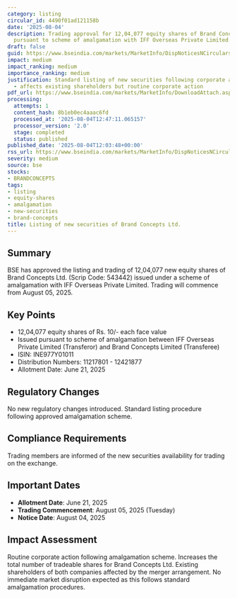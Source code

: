 ```yaml
---
category: listing
circular_id: 4490f01ad121158b
date: '2025-08-04'
description: Trading approval for 12,04,077 equity shares of Brand Concepts Ltd. issued
  pursuant to scheme of amalgamation with IFF Overseas Private Limited.
draft: false
guid: https://www.bseindia.com/markets/MarketInfo/DispNoticesNCirculars.aspx?Noticeid={9E60DA58-CA52-4C28-9D65-E54C6718D732}&noticeno=20250804-22&dt=08/04/2025&icount=22&totcount=31&flag=0
impact: medium
impact_ranking: medium
importance_ranking: medium
justification: Standard listing of new securities following corporate amalgamation
  - affects existing shareholders but routine corporate action
pdf_url: https://www.bseindia.com/markets/MarketInfo/DownloadAttach.aspx?id=20250804-22&attachedId=
processing:
  attempts: 1
  content_hash: 8b1eb0ec4aaac6fd
  processed_at: '2025-08-04T12:47:11.065157'
  processor_version: '2.0'
  stage: completed
  status: published
published_date: '2025-08-04T12:03:48+00:00'
rss_url: https://www.bseindia.com/markets/MarketInfo/DispNoticesNCirculars.aspx?Noticeid={9E60DA58-CA52-4C28-9D65-E54C6718D732}&noticeno=20250804-22&dt=08/04/2025&icount=22&totcount=31&flag=0
severity: medium
source: bse
stocks:
- BRANDCONCEPTS
tags:
- listing
- equity-shares
- amalgamation
- new-securities
- brand-concepts
title: Listing of new securities of Brand Concepts Ltd.
---
```


## Summary

BSE has approved the listing and trading of 12,04,077 new equity shares of Brand Concepts Ltd. (Scrip Code: 543442) issued under a scheme of amalgamation with IFF Overseas Private Limited. Trading will commence from August 05, 2025.

## Key Points

- 12,04,077 equity shares of Rs. 10/- each face value
- Issued pursuant to scheme of amalgamation between IFF Overseas Private Limited (Transferor) and Brand Concepts Limited (Transferee)
- ISIN: INE977Y01011
- Distribution Numbers: 11217801 - 12421877
- Allotment Date: June 21, 2025

## Regulatory Changes

No new regulatory changes introduced. Standard listing procedure following approved amalgamation scheme.

## Compliance Requirements

Trading members are informed of the new securities availability for trading on the exchange.

## Important Dates

- **Allotment Date**: June 21, 2025
- **Trading Commencement**: August 05, 2025 (Tuesday)
- **Notice Date**: August 04, 2025

## Impact Assessment

Routine corporate action following amalgamation scheme. Increases the total number of tradeable shares for Brand Concepts Ltd. Existing shareholders of both companies affected by the merger arrangement. No immediate market disruption expected as this follows standard amalgamation procedures.